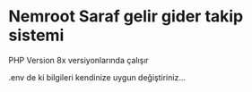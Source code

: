 # Nemroot Saraf gelir gider takip sistemi

PHP Version 8x versiyonlarında çalışır

.env de ki bilgileri kendinize uygun değiştiriniz...